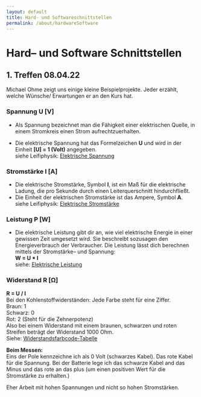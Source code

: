 ```yaml
---
layout: default
title: Hard- und Softwareschnittstellen
permalink: /about/hardwareSoftware
---
```

# Hard– und Software Schnittstellen

## 1. Treffen 08.04.22

Michael Ohme zeigt uns einige kleine Beispielprojekte. Jeder erzählt, welche Wünsche/ Erwartungen er an den Kurs hat.

### Spannung **U** [V]
- Als Spannung bezeichnet man die Fähigkeit einer elektrischen Quelle, in einem Stromkreis einen Strom aufrechtzuerhalten.

- Die elektrische Spannung hat das Formelzeichen **U** und wird in der Einheit **[U] = 1 (Volt)** angegeben.<br>
siehe Leifiphysik: 
[Elektrische Spannung](https://www.leifiphysik.de/elektrizitaetslehre/elektrische-grundgroessen/grundwissen/elektrische-spannung)

### Stromstärke **I** [A]
- Die elektrische Stromstärke, Symbol **I**, ist ein Maß für die elektrische Ladung, die pro Sekunde durch einen Leiterquerschnitt hindurchfließt.
- Die Einheit der elektrischen Stromstärke ist das Ampere, Symbol **A**.<br> 
siehe Leifiphysik: [Elektrische Stromstärke](https://www.leifiphysik.de/elektrizitaetslehre/elektrische-grundgroessen/grundwissen/elektrische-stromstaerke)

### Leistung **P** [W]
- Die elektrische Leistung gibt dir an, wie viel elektrische Energie in einer gewissen Zeit umgesetzt wird. Sie beschreibt sozusagen den Energieverbrauch der Verbraucher. Die Leistung lässt dich berechnen mittels der Stromstärke– und Spannung:<br> 
**W = U * I**<br>
siehe: [Elektrische Leistung](https://studyflix.de/elektrotechnik/elektrische-leistung-1878)

### Widerstand **R** [Ω]
**R = U / I**<br>
Bei den Kohlenstoffwiderständen: Jede Farbe steht für eine Ziffer.<br>
Braun: 1<br>
Schwarz: 0<br>
Rot: 2 (Steht für die Zehnerpotenz)<br>
Also bei einem Widerstand mit einem braunen, schwarzen und roten Streifen beträgt der Widerstand 1000 Ohm.<br>
Siehe: [Widerstandsfarbcode-Tabelle](https://www.elektronik-kompendium.de/sites/bau/1109051.htm)


**Beim Messen:**<br>
Eins der Pole kennzeichne ich als 0 Volt (schwarzes Kabel). Das rote Kabel für die Spannung.
Bei der Batterie lege ich das schwarze Kabel and das Minus und das rote an das plus (um einen positiven Wert für die Stromstärke zu erhalten.)

Eher Arbeit mit hohen Spannungen und nicht so hohen Stromstärken.